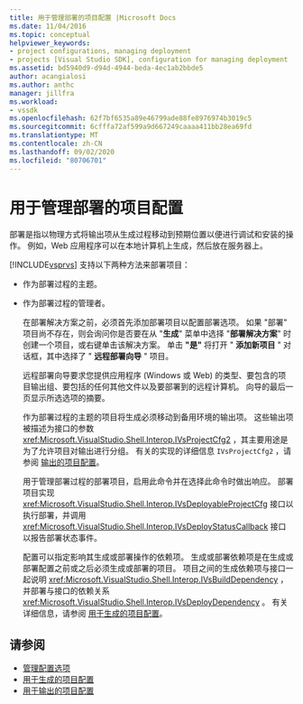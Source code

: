 ```yaml
---
title: 用于管理部署的项目配置 |Microsoft Docs
ms.date: 11/04/2016
ms.topic: conceptual
helpviewer_keywords:
- project configurations, managing deployment
- projects [Visual Studio SDK], configuration for managing deployment
ms.assetid: bd5940d9-d94d-4944-beda-4ec1ab2bbde5
author: acangialosi
ms.author: anthc
manager: jillfra
ms.workload:
- vssdk
ms.openlocfilehash: 62f7bf6535a89e46799ade88fe8976974b3019c5
ms.sourcegitcommit: 6cfffa72af599a9d667249caaaa411bb28ea69fd
ms.translationtype: MT
ms.contentlocale: zh-CN
ms.lasthandoff: 09/02/2020
ms.locfileid: "80706701"
---
```

# <a name="project-configuration-for-managing-deployment"></a>用于管理部署的项目配置
部署是指以物理方式将输出项从生成过程移动到预期位置以便进行调试和安装的操作。 例如，Web 应用程序可以在本地计算机上生成，然后放在服务器上。

 [!INCLUDE[vsprvs](../../code-quality/includes/vsprvs_md.md)] 支持以下两种方法来部署项目：

- 作为部署过程的主题。

- 作为部署过程的管理者。

  在部署解决方案之前，必须首先添加部署项目以配置部署选项。 如果 "部署" 项目尚不存在，则会询问你是否要在从 "**生成**" 菜单中选择 "**部署解决方案**" 时创建一个项目，或右键单击该解决方案。 单击 **"是"** 将打开 " **添加新项目** " 对话框，其中选择了 " **远程部署向导** " 项目。

  远程部署向导要求您提供应用程序 (Windows 或 Web) 的类型、要包含的项目输出组、要包括的任何其他文件以及要部署到的远程计算机。 向导的最后一页显示所选选项的摘要。

  作为部署过程的主题的项目将生成必须移动到备用环境的输出项。 这些输出项被描述为接口的参数 <xref:Microsoft.VisualStudio.Shell.Interop.IVsProjectCfg2> ，其主要用途是为了允许项目对输出进行分组。 有关的实现的详细信息 `IVsProjectCfg2` ，请参阅 [输出的项目配置](../../extensibility/internals/project-configuration-for-output.md)。

  用于管理部署过程的部署项目，启用此命令并在选择此命令时做出响应。 部署项目实现 <xref:Microsoft.VisualStudio.Shell.Interop.IVsDeployableProjectCfg> 接口以执行部署，并调用 <xref:Microsoft.VisualStudio.Shell.Interop.IVsDeployStatusCallback> 接口以报告部署状态事件。

  配置可以指定影响其生成或部署操作的依赖项。 生成或部署依赖项是在生成或部署配置之前或之后必须生成或部署的项目。 项目之间的生成依赖项与接口一起说明 <xref:Microsoft.VisualStudio.Shell.Interop.IVsBuildDependency> ，并部署与接口的依赖关系 <xref:Microsoft.VisualStudio.Shell.Interop.IVsDeployDependency> 。 有关详细信息，请参阅 [用于生成的项目配置](../../extensibility/internals/project-configuration-for-building.md)。

## <a name="see-also"></a>请参阅
- [管理配置选项](../../extensibility/internals/managing-configuration-options.md)
- [用于生成的项目配置](../../extensibility/internals/project-configuration-for-building.md)
- [用于输出的项目配置](../../extensibility/internals/project-configuration-for-output.md)
